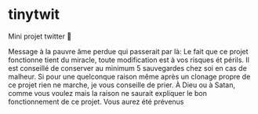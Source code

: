 # tinytwit
Mini projet twitter 🍑


Message à la pauvre âme perdue qui passerait par là:
Le fait que ce projet fonctionne tient du miracle, toute modification est à vos risques ét périls. Il est conseillé de conserver au minimum 5 sauvegardes chez soi en cas de malheur.
Si pour une quelconque raison même après un clonage propre de ce projet rien ne marche, je vous conseille de prier. À Dieu ou à Satan, comme vous voulez mais la raison ne saurait expliquer le bon fonctionnement de ce projet.
Vous aurez été prévenus
